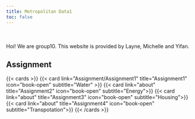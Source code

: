 ```yaml
---
title: Metropolitan Data1
toc: false
---
```

<br/>
<br/>
Hoi! We are group10. This website is provided by Layne, Michelle and Yifan.  

  


## Assignment

{{< cards >}}
  {{< card link="Assignment/Assignment1" title="Assignment1" icon="book-open" subtitle="Water" >}}
  {{< card link="about" title="Assignment2" icon="book-open" subtitle="Energy">}}
  {{< card link="about" title="Assignment3" icon="book-open" subtitle="Housing">}}
  {{< card link="about" title="Assignment4" icon="book-open" subtitle="Transpotation">}}
{{< /cards >}}


